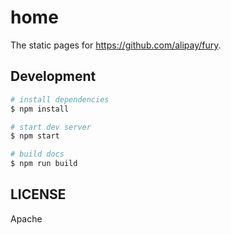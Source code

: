 # home

The static pages for https://github.com/alipay/fury.

## Development

```bash
# install dependencies
$ npm install

# start dev server
$ npm start

# build docs
$ npm run build
```

## LICENSE

Apache
